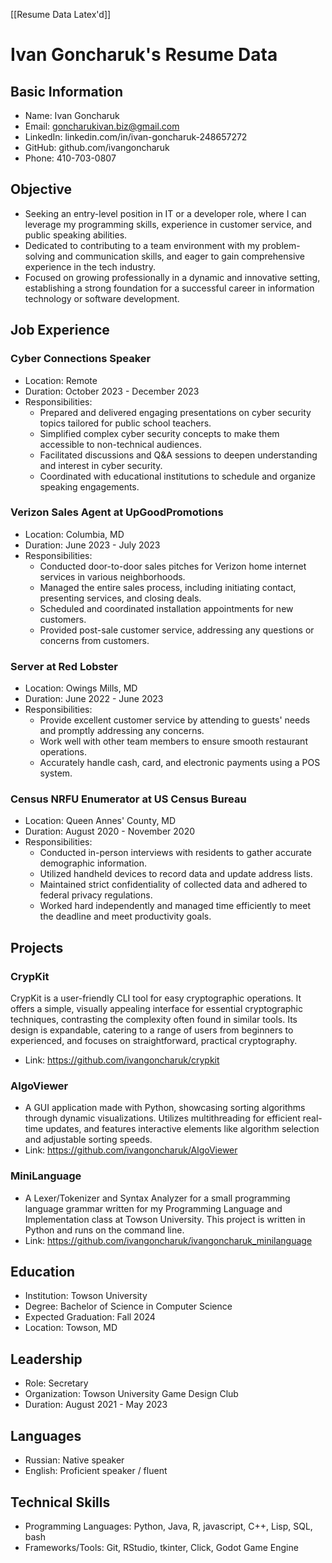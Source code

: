 
[[Resume Data Latex'd]]

# Ivan Goncharuk's Resume Data

## Basic Information
- Name: Ivan Goncharuk
- Email: goncharukivan.biz@gmail.com
- LinkedIn: linkedin.com/in/ivan-goncharuk-248657272
- GitHub: github.com/ivangoncharuk
- Phone: 410-703-0807

## Objective
- Seeking an entry-level position in IT or a developer role, where I can leverage my programming skills, experience in customer service, and public speaking abilities.
- Dedicated to contributing to a team environment with my problem-solving and communication skills, and eager to gain comprehensive experience in the tech industry.
- Focused on growing professionally in a dynamic and innovative setting, establishing a strong foundation for a successful career in information technology or software development.

## Job Experience

### Cyber Connections Speaker
- Location: Remote
- Duration: October 2023 - December 2023
- Responsibilities:
  - Prepared and delivered engaging presentations on cyber security topics tailored for public school teachers.
  - Simplified complex cyber security concepts to make them accessible to non-technical audiences.
  - Facilitated discussions and Q&A sessions to deepen understanding and interest in cyber security.
  - Coordinated with educational institutions to schedule and organize speaking engagements.

### Verizon Sales Agent at UpGoodPromotions
- Location: Columbia, MD
- Duration: June 2023 - July 2023
- Responsibilities:
  - Conducted door-to-door sales pitches for Verizon home internet services in various neighborhoods.
  - Managed the entire sales process, including initiating contact, presenting services, and closing deals.
  - Scheduled and coordinated installation appointments for new customers.
  - Provided post-sale customer service, addressing any questions or concerns from customers.

### Server at Red Lobster
- Location: Owings Mills, MD
- Duration: June 2022 - June 2023
- Responsibilities:
  - Provide excellent customer service by attending to guests' needs and promptly addressing any concerns.
  - Work well with other team members to ensure smooth restaurant operations.
  - Accurately handle cash, card, and electronic payments using a POS system.

### Census NRFU Enumerator at US Census Bureau
- Location: Queen Annes' County, MD
- Duration: August 2020 - November 2020
- Responsibilities:
  - Conducted in-person interviews with residents to gather accurate demographic information.
  - Utilized handheld devices to record data and update address lists.
  - Maintained strict confidentiality of collected data and adhered to federal privacy regulations.
  - Worked hard independently and managed time efficiently to meet the deadline and meet productivity goals.

## Projects

### CrypKit
CrypKit is a user-friendly CLI tool for easy cryptographic operations. It offers a simple, visually appealing interface for essential cryptographic techniques, contrasting the complexity often found in similar tools. Its design is expandable, catering to a range of users from beginners to experienced, and focuses on straightforward, practical cryptography.
- Link: https://github.com/ivangoncharuk/crypkit

### AlgoViewer
- A GUI application made with Python, showcasing sorting algorithms through dynamic visualizations. Utilizes multithreading for efficient real-time updates, and features interactive elements like algorithm selection and adjustable sorting speeds.
- Link: https://github.com/ivangoncharuk/AlgoViewer

### MiniLanguage
- A Lexer/Tokenizer and Syntax Analyzer for a small programming language grammar written for my Programming Language and Implementation class at Towson University. This project is written in Python and runs on the command line.
- Link: https://github.com/ivangoncharuk/ivangoncharuk_minilanguage


## Education
- Institution: Towson University
- Degree: Bachelor of Science in Computer Science
- Expected Graduation: Fall 2024
- Location: Towson, MD

## Leadership
- Role: Secretary
- Organization: Towson University Game Design Club
- Duration: August 2021 - May 2023

## Languages
- Russian: Native speaker
- English: Proficient speaker / fluent

## Technical Skills
- Programming Languages: Python, Java, R, javascript, C++, Lisp, SQL, bash
- Frameworks/Tools: Git, RStudio, tkinter, Click, Godot Game Engine
